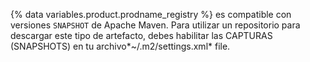 {% data variables.product.prodname_registry %} es compatible con versiones `SNAPSHOT` de Apache Maven.  Para utilizar un repositorio para descargar este tipo de artefacto, debes habilitar las CAPTURAS (SNAPSHOTS) en tu archivo*~/.m2/settings.xml* file.
